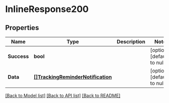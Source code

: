 # InlineResponse200

## Properties
Name | Type | Description | Notes
------------ | ------------- | ------------- | -------------
**Success** | **bool** |  | [optional] [default to null]
**Data** | [**[]TrackingReminderNotification**](TrackingReminderNotification.md) |  | [optional] [default to null]

[[Back to Model list]](../README.md#documentation-for-models) [[Back to API list]](../README.md#documentation-for-api-endpoints) [[Back to README]](../README.md)


